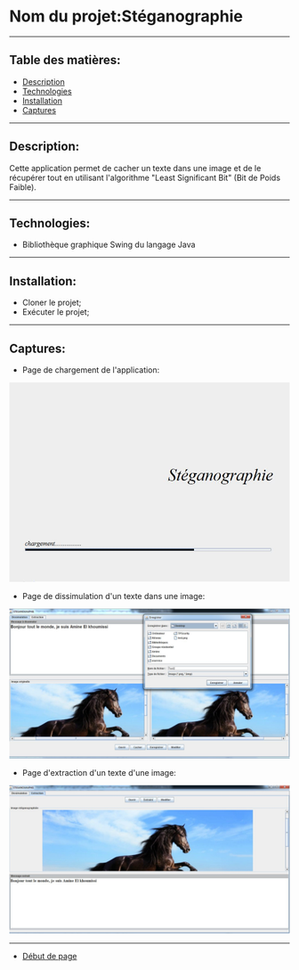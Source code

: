 # Nom du projet:Stéganographie

---

## Table des matières:

- [Description](#description)
- [Technologies](#technologies)
- [Installation](#installation)
- [Captures](#captures)

---

## Description:

Cette application permet de cacher un texte dans une image et de le récupérer
 tout en utilisant l'algorithme "Least Significant Bit" (Bit de Poids Faible).
 
 ---
 
 ## Technologies:

- Bibliothèque graphique Swing du langage Java

---

## Installation:
- Cloner le projet;
- Exécuter le projet;

---

## Captures:

- Page de chargement de l'application:

<img src="SteganoTest/Captures/01.JPG" >

- Page de dissimulation d'un texte dans une image:

<img src="SteganoTest/Captures/02.JPG">

- Page d'extraction d'un texte d'une image:

<img src="SteganoTest/Captures/03.JPG" >

---

- [Début de page](#nom-du-projet:-stéganographie)




